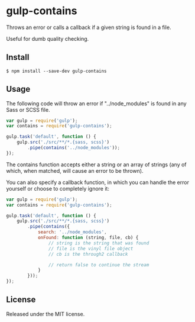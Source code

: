 # gulp-contains

Throws an error or calls a callback if a given string is found in a file.

Useful for dumb quality checking.

## Install

```
$ npm install --save-dev gulp-contains
```

## Usage

The following code will throw an error if "../node_modules" is found in any
Sass or SCSS file.

```js
var gulp = require('gulp');
var contains = require('gulp-contains');

gulp.task('default', function () {
	gulp.src('./src/**/*.{sass, scss}')
		.pipe(contains('../node_modules'));
});
```

The contains function accepts either a string or an array of strings (any of
which, when matched, will cause an error to be thrown).

You can also specify a callback function, in which you can handle the error
yourself or choose to completely ignore it:

```js
var gulp = require('gulp');
var contains = require('gulp-contains');

gulp.task('default', function () {
	gulp.src('./src/**/*.{sass, scss}')
		.pipe(contains({
			search: '../node_modules',
			onFound: function (string, file, cb) {
				// string is the string that was found
				// file is the vinyl file object
				// cb is the through2 callback

				// return false to continue the stream
			}
		}));
});
```

## License

Released under the MIT license.